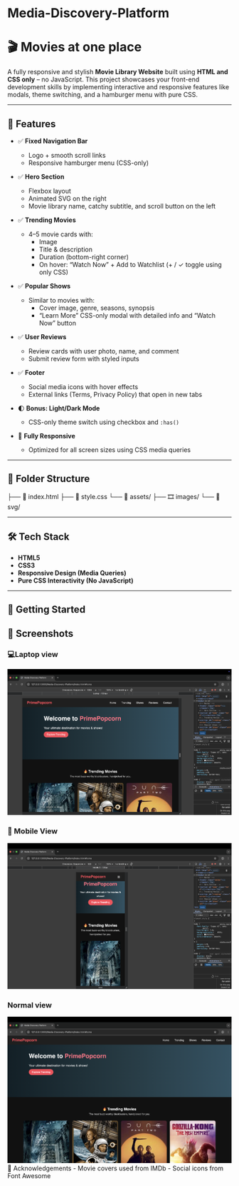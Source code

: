 # Media-Discovery-Platform
# 🎬 Movies at one place

A fully responsive and stylish **Movie Library Website** built using **HTML and CSS only** – no JavaScript. This project showcases your front-end development skills by implementing interactive and responsive features like modals, theme switching, and a hamburger menu with pure CSS.

---

## 🌟 Features

- ✅ **Fixed Navigation Bar**
  - Logo + smooth scroll links
  - Responsive hamburger menu (CSS-only)

- ✅ **Hero Section**
  - Flexbox layout
  - Animated SVG on the right
  - Movie library name, catchy subtitle, and scroll button on the left

- ✅ **Trending Movies**
  - 4–5 movie cards with:
    - Image
    - Title & description
    - Duration (bottom-right corner)
    - On hover: “Watch Now” + Add to Watchlist (+ / ✓ toggle using only CSS)

- ✅ **Popular Shows**
  - Similar to movies with:
    - Cover image, genre, seasons, synopsis
    - “Learn More” CSS-only modal with detailed info and “Watch Now” button

- ✅ **User Reviews**
  - Review cards with user photo, name, and comment
  - Submit review form with styled inputs

- ✅ **Footer**
  - Social media icons with hover effects
  - External links (Terms, Privacy Policy) that open in new tabs

- 🌓 **Bonus: Light/Dark Mode**
  - CSS-only theme switch using checkbox and `:has()`

- 📱 **Fully Responsive**
  - Optimized for all screen sizes using CSS media queries

---

## 📂 Folder Structure
├── 📄 index.html
├── 📄 style.css
└── 📁 assets/
├── 🎞️ images/
└── 💠 svg/

 ---

## 🛠️ Tech Stack

- **HTML5**
- **CSS3**
- **Responsive Design (Media Queries)**
- **Pure CSS Interactivity (No JavaScript)**

---

## 🚀 Getting Started
## 📸 Screenshots

### 💻Laptop view
![Desktop Screenshot](Desktop.jpg)

### 📱 Mobile View
![Mobile Screenshot](mobile.jpg)

### Normal view
![The normal Screenshot](Normal.jpg)
🙌 Acknowledgements
	-	Movie covers used from IMDb
	-	Social icons from Font Awesome